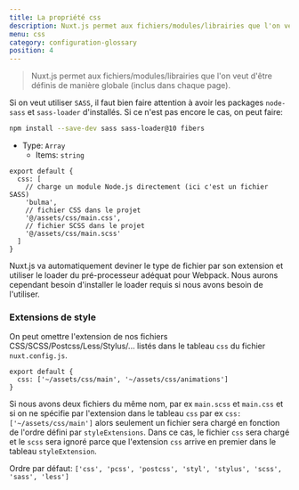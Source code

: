 ```yaml
---
title: La propriété css
description: Nuxt.js permet aux fichiers/modules/librairies que l'on veut d'être définis de manière globale (inclus dans chaque page).
menu: css
category: configuration-glossary
position: 4
---
```


> Nuxt.js permet aux fichiers/modules/librairies que l'on veut d'être définis de manière globale (inclus dans chaque page).

Si on veut utiliser `SASS`, il faut bien faire attention à avoir les packages `node-sass` et `sass-loader` d'installés. Si ce n'est pas encore le cas, on peut faire:

```sh
npm install --save-dev sass sass-loader@10 fibers
```

- Type: `Array`
  - Items: `string`

```js{}[nuxt.config.js]
export default {
  css: [
    // charge un module Node.js directement (ici c'est un fichier SASS)
    'bulma',
    // fichier CSS dans le projet
    '@/assets/css/main.css',
    // fichier SCSS dans le projet
    '@/assets/css/main.scss'
  ]
}
```

Nuxt.js va automatiquement deviner le type de fichier par son extension et utiliser le loader du pré-processeur adéquat pour Webpack. Nous aurons cependant besoin d'installer le loader requis si nous avons besoin de l'utiliser.

### Extensions de style

On peut omettre l'extension de nos fichiers CSS/SCSS/Postcss/Less/Stylus/... listés dans le tableau `css` du fichier `nuxt.config.js`.

```js{}[nuxt.config.js]
export default {
  css: ['~/assets/css/main', '~/assets/css/animations']
}
```

<base-alert>

Si nous avons deux fichiers du même nom, par ex `main.scss` et `main.css` et si on ne spécifie par l'extension dans le tableau `css` par ex `css: ['~/assets/css/main']` alors seulement un fichier sera chargé en fonction de l'ordre défini par `styleExtensions`. Dans ce cas, le fichier `css` sera chargé et le `scss` sera ignoré parce que l'extension `css` arrive en premier dans le tableau `styleExtension`.

</base-alert>

Ordre par défaut: `['css', 'pcss', 'postcss', 'styl', 'stylus', 'scss', 'sass', 'less']`
